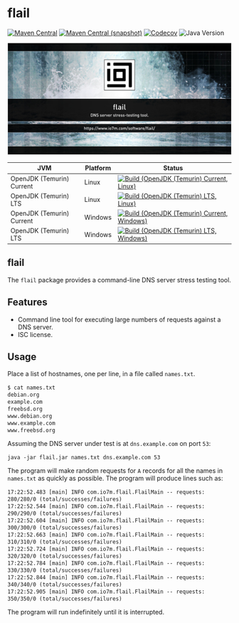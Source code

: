 flail
===

[![Maven Central](https://img.shields.io/maven-central/v/com.io7m.flail/com.io7m.flail.svg?style=flat-square)](http://search.maven.org/#search%7Cga%7C1%7Cg%3A%22com.io7m.flail%22)
[![Maven Central (snapshot)](https://img.shields.io/nexus/s/com.io7m.flail/com.io7m.flail?server=https%3A%2F%2Fs01.oss.sonatype.org&style=flat-square)](https://s01.oss.sonatype.org/content/repositories/snapshots/com/io7m/flail/)
[![Codecov](https://img.shields.io/codecov/c/github/io7m-com/flail.svg?style=flat-square)](https://codecov.io/gh/io7m-com/flail)
![Java Version](https://img.shields.io/badge/21-java?label=java&color=e6c35c)

![com.io7m.flail](./src/site/resources/flail.jpg?raw=true)

| JVM | Platform | Status |
|-----|----------|--------|
| OpenJDK (Temurin) Current | Linux | [![Build (OpenJDK (Temurin) Current, Linux)](https://img.shields.io/github/actions/workflow/status/io7m-com/flail/main.linux.temurin.current.yml)](https://www.github.com/io7m-com/flail/actions?query=workflow%3Amain.linux.temurin.current)|
| OpenJDK (Temurin) LTS | Linux | [![Build (OpenJDK (Temurin) LTS, Linux)](https://img.shields.io/github/actions/workflow/status/io7m-com/flail/main.linux.temurin.lts.yml)](https://www.github.com/io7m-com/flail/actions?query=workflow%3Amain.linux.temurin.lts)|
| OpenJDK (Temurin) Current | Windows | [![Build (OpenJDK (Temurin) Current, Windows)](https://img.shields.io/github/actions/workflow/status/io7m-com/flail/main.windows.temurin.current.yml)](https://www.github.com/io7m-com/flail/actions?query=workflow%3Amain.windows.temurin.current)|
| OpenJDK (Temurin) LTS | Windows | [![Build (OpenJDK (Temurin) LTS, Windows)](https://img.shields.io/github/actions/workflow/status/io7m-com/flail/main.windows.temurin.lts.yml)](https://www.github.com/io7m-com/flail/actions?query=workflow%3Amain.windows.temurin.lts)|

## flail

The `flail` package provides a command-line DNS server stress testing tool.

## Features

* Command line tool for executing large numbers of requests against a DNS server.
* ISC license.

## Usage

Place a list of hostnames, one per line, in a file called `names.txt`.

```
$ cat names.txt
debian.org
example.com
freebsd.org
www.debian.org
www.example.com
www.freebsd.org
```

Assuming the DNS server under test is at `dns.example.com` on port `53`:

```
java -jar flail.jar names.txt dns.example.com 53
```

The program will make random requests for `A` records for all the names
in `names.txt` as quickly as possible. The program will produce lines such
as:

```
17:22:52.483 [main] INFO com.io7m.flail.FlailMain -- requests: 280/280/0 (total/successes/failures)
17:22:52.544 [main] INFO com.io7m.flail.FlailMain -- requests: 290/290/0 (total/successes/failures)
17:22:52.604 [main] INFO com.io7m.flail.FlailMain -- requests: 300/300/0 (total/successes/failures)
17:22:52.663 [main] INFO com.io7m.flail.FlailMain -- requests: 310/310/0 (total/successes/failures)
17:22:52.724 [main] INFO com.io7m.flail.FlailMain -- requests: 320/320/0 (total/successes/failures)
17:22:52.784 [main] INFO com.io7m.flail.FlailMain -- requests: 330/330/0 (total/successes/failures)
17:22:52.844 [main] INFO com.io7m.flail.FlailMain -- requests: 340/340/0 (total/successes/failures)
17:22:52.905 [main] INFO com.io7m.flail.FlailMain -- requests: 350/350/0 (total/successes/failures)
```

The program will run indefinitely until it is interrupted.

